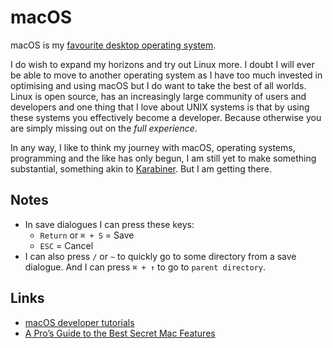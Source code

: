 # macOS
macOS is my [favourite desktop operating system](https://github.com/nikitavoloboev/my-mac-os#readme).

I do wish to expand my horizons and try out Linux more. I doubt I will ever be able to move to another operating system as I have too much invested in optimising and using macOS but I do want to take the best of all worlds. Linux is open source, has an increasingly large community of users and developers and one thing that I love about UNIX systems is that by using these systems you effectively become a developer. Because otherwise you are simply missing out on the _full experience_.

In any way, I like to think my journey with macOS, operating systems, programming and the like has only begun, I am still yet to make something substantial, something akin to [Karabiner](apps/karabiner/karabiner.md). But I am getting there.

## Notes
- In save dialogues I can press these keys:
	- `Return` or `⌘ + S` = Save
	- `ESC` = Cancel
- I can also press `/` or `~` to quickly go to some directory from a save dialogue. And I can press `⌘ + ↑` to go to `parent directory`.

## Links
- [macOS developer tutorials](https://www.raywenderlich.com/category/macos)
- [A Pro’s Guide to the Best Secret Mac Features](https://matthewpalmer.net/blog/2018/04/14/ultimate-pro-guide-best-secret-mac-features/index.html)